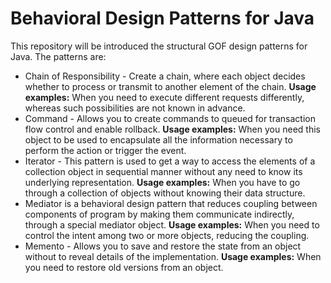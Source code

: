 # Behavioral Design Patterns for Java

This repository will be introduced the structural GOF design patterns for Java. The patterns are:

- Chain of Responsibility - Create a chain, where each object decides whether to process or transmit to another element of the chain.  **Usage examples:** When you need to execute different requests differently, whereas such possibilities are not known in advance.
- Command - Allows you to create commands to queued for transaction flow control and enable rollback. **Usage examples:** When you need this object to be used to encapsulate all the information necessary to perform the action or trigger the event.
- Iterator - This pattern is used to get a way to access the elements of a collection object in sequential manner without any need to know its underlying representation. **Usage examples:** When you have to go through a collection of objects without knowing their data structure.
- Mediator is a behavioral design pattern that reduces coupling between components of program by making them communicate indirectly, through a special mediator object. **Usage examples:** When you need to control the intent among two or more objects, reducing the coupling.
- Memento - Allows you to save and restore the state from an object without to reveal details of the implementation. **Usage examples:** When you need to restore old versions from an object.


